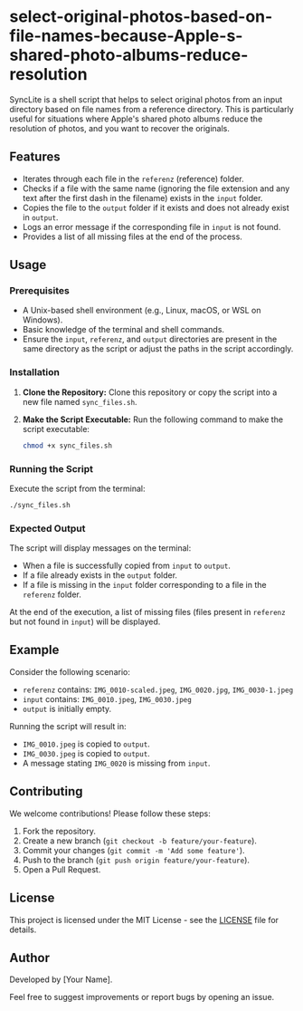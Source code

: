 
# select-original-photos-based-on-file-names-because-Apple-s-shared-photo-albums-reduce-resolution

SyncLite is a shell script that helps to select original photos from an input directory based on file names from a reference directory. This is particularly useful for situations where Apple's shared photo albums reduce the resolution of photos, and you want to recover the originals.

## Features

- Iterates through each file in the `referenz` (reference) folder.
- Checks if a file with the same name (ignoring the file extension and any text after the first dash in the filename) exists in the `input` folder.
- Copies the file to the `output` folder if it exists and does not already exist in `output`.
- Logs an error message if the corresponding file in `input` is not found.
- Provides a list of all missing files at the end of the process.

## Usage

### Prerequisites

- A Unix-based shell environment (e.g., Linux, macOS, or WSL on Windows).
- Basic knowledge of the terminal and shell commands.
- Ensure the `input`, `referenz`, and `output` directories are present in the same directory as the script or adjust the paths in the script accordingly.

### Installation

1. **Clone the Repository:**
   Clone this repository or copy the script into a new file named `sync_files.sh`.

2. **Make the Script Executable:**
   Run the following command to make the script executable:

   ```bash
   chmod +x sync_files.sh
   ```

### Running the Script

Execute the script from the terminal:

```bash
./sync_files.sh
```

### Expected Output

The script will display messages on the terminal:

- When a file is successfully copied from `input` to `output`.
- If a file already exists in the `output` folder.
- If a file is missing in the `input` folder corresponding to a file in the `referenz` folder.

At the end of the execution, a list of missing files (files present in `referenz` but not found in `input`) will be displayed.

## Example

Consider the following scenario:

- `referenz` contains: `IMG_0010-scaled.jpeg`, `IMG_0020.jpg`, `IMG_0030-1.jpeg`
- `input` contains: `IMG_0010.jpeg`, `IMG_0030.jpeg`
- `output` is initially empty.

Running the script will result in:

- `IMG_0010.jpeg` is copied to `output`.
- `IMG_0030.jpeg` is copied to `output`.
- A message stating `IMG_0020` is missing from `input`.

## Contributing

We welcome contributions! Please follow these steps:

1. Fork the repository.
2. Create a new branch (`git checkout -b feature/your-feature`).
3. Commit your changes (`git commit -m 'Add some feature'`).
4. Push to the branch (`git push origin feature/your-feature`).
5. Open a Pull Request.

## License

This project is licensed under the MIT License - see the [LICENSE](LICENSE) file for details.

## Author

Developed by [Your Name].

Feel free to suggest improvements or report bugs by opening an issue.
